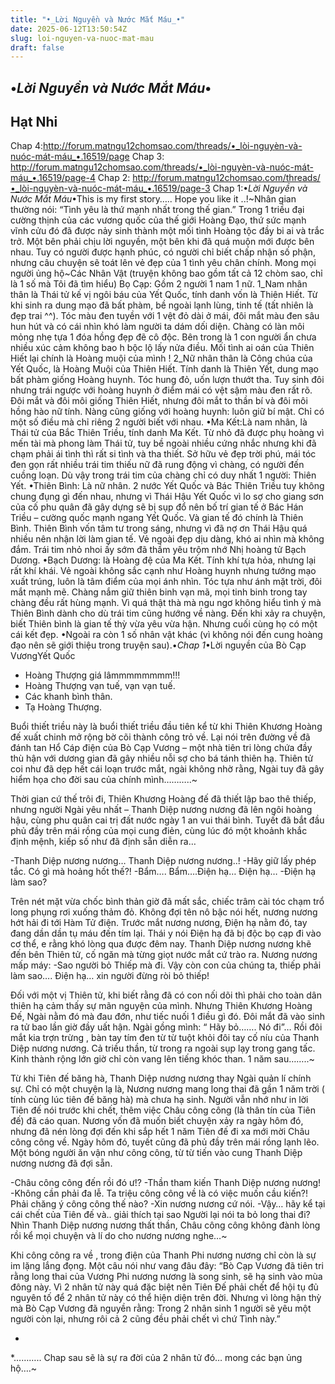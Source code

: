 ```yaml
---
title: "•_Lời Nguyền và Nước Mắt Máu_•"
date: 2025-06-12T13:50:54Z
slug: loi-nguyen-va-nuoc-mat-mau
draft: false
---
```


## •_Lời Nguyền và Nước Mắt Máu_•

## Hạt Nhi

Chap 4:http://forum.matngu12chomsao.com/threads/•_lòi-nguyèn-và-nuóc-mát-máu_•.16519/page
Chap 3: http://forum.matngu12chomsao.com/threads/•_lòi-nguyèn-và-nuóc-mát-máu_•.16519/page-4
Chap 2: http://forum.matngu12chomsao.com/threads/•_lòi-nguyèn-và-nuóc-mát-máu_•.16519/page-3
 Chap 1:•_Lời Nguyền và Nước Mắt Máu_•This is my first story….. Hope you like it ..!~Nhân gian thường nói: “Tình yêu là thứ mạnh nhất trong thế gian.” Trong 1 triều đại cường thịnh của các vương quốc của thế giới Hoàng Đạo, thứ sức mạnh vĩnh cửu đó đã được nảy sinh thành một mối tình Hoàng tộc đầy bi ai và trắc trở. Một bên phải chịu lời nguyền, một bên khi đã quá muộn mới được bên nhau. Tuy có người được hạnh phúc, có người chỉ biết chấp nhận số phận, nhưng câu chuyện sẽ toát lên vẻ đẹp của 1 tình yêu chân chính. Mong mọi người ủng hộ~Các Nhân Vật (truyện không bao gồm tất cả 12 chòm sao, chỉ là 1 số mà Tôi đã tìm hiểu) 
Bọ Cạp: Gồm 2 người 1 nam 1 nữ. 
1_Nam nhân thân là Thái tử kế vị ngôi báu của Yết Quốc, tính danh vốn là Thiên Hiết. Từ khi sinh ra dung mạo đã bất phàm, bề ngoài lạnh lùng, tinh tế (tất nhiên là đẹp trai ^^). Tóc màu đen tuyền với 1 vệt đỏ dài ở mái, đôi mắt màu đen sâu hun hút và có cái nhìn khó làm người ta dám dối diện. Chàng có làn môi mỏng nhẹ tựa 1 đóa hồng đẹp đẽ cô độc. Bên trong là 1 con người ẩn chưa nhiều xúc cảm không bao h bộc lộ lấy nửa điều. Mối tình ai oán của Thiên Hiết lại chính là Hoàng muội của mình !
2_Nữ nhân thân là Công chúa của Yết Quốc, là Hoàng Muội của Thiên Hiết. Tính danh là Thiên Yết, dung mạo bất phàm giống Hoàng huynh. Tóc hung đỏ, uốn lượn thướt tha. Tuy sinh đôi nhưng trái ngược với hoàng huynh ở điểm mái có vệt sậm màu đen rất rõ. Đôi mắt và đôi môi giống Thiên Hiết, nhưng đôi mắt to thần bí và đôi môi hồng hào nữ tính. Nàng cũng giống với hoàng huynh: luôn giữ bí mật. Chỉ có một số điều mà chỉ riêng 2 người biết với nhau.
•Ma Kết:Là nam nhân, là Thái tử của Bắc Thiên Triều, tính danh Ma Kết. Từ nhỏ đã được phụ hoàng vì mến tài mà phong làm Thái tử, tuy bề ngoài nhiều cứng nhắc nhưng khi đã chạm phải ái tình thì rất si tình và tha thiết. Sở hữu vẻ đẹp trời phú, mái tóc đen gọn rất nhiều trái tim thiếu nữ đã rung động vì chàng, có người đến cuồng loạn. Dù vậy trong trái tim của chàng chỉ có duy nhất 1 người: Thiên Yết. 
•Thiên Bình: Là nữ nhân. 2 nước Yết Quốc và Bác Thiên Triều tuy không chung đụng gì đến nhau, nhưng vì Thái Hậu Yết Quốc vì lo sợ cho giang sơn của cố phu quân đã gây dựng sẽ bị sụp đổ nên bố trí gian tế ở Bác Hán Triều – cường quốc mạnh ngang Yết Quốc. Và gian tế đó chính là Thiên Bình. Thiên Bình vốn tâm tư trong sáng, nhưng vì đã nợ ơn Thái Hậu quá nhiều nên nhận lời làm gian tế. Vẻ ngoài đẹp dịu dàng, khó ai nhìn mà không đắm. Trái tim nhỏ nhoi ấy sớm đã thầm yêu trộm nhớ Nhị hoàng tử Bạch Dương.
•Bạch Dương: là Hoàng đệ của Ma Kết. Tính khí tựa hỏa, nhưng lại rất khí khái. Vẻ ngoài không sắc cạnh như Hoàng huynh nhưng tướng mạo xuất trúng, luôn là tâm điểm của mọi ánh nhìn. Tóc tựa như ánh mặt trời, đôi mắt mạnh mẽ. Chàng nắm giữ thiên binh vạn mã, mọi tinh binh trong tay chàng đều rất hùng mạnh. Vì quá thật thà mà ngu ngơ không hiểu tình ý mà Thiên Bình dành cho dù trái tim cũng hướng về nàng. Đến khi xảy ra chuyện, biết Thiên bình là gian tế thỳ vừa yêu vừa hận. Nhưng cuối cùng họ có một cái kết đẹp.
•Ngoài ra còn 1 số nhân vật khác (vì không nói đến cung hoàng đạo nên sẽ giới thiệu trong truyện sau).•_Chap 1_•Lời nguyền của Bò Cạp VươngYết Quốc
 
 
- Hoàng Thượng giá lâmmmmmmmm!!!
- Hoàng Thượng vạn tuế, vạn vạn tuế.
- Các khanh bình thân.
- Tạ Hoàng Thượng.
 
 
Buổi thiết triều này là buổi thiết triều đầu tiên kể từ khi Thiên Khương Hoàng đế xuất chinh mở rộng bờ cõi thành công trỏ về. Lại nói trên đường về đã đánh tan Hổ Cáp điện của Bò Cạp Vương – một nhà tiên tri lòng chứa đầy thù hận với dương gian đã gây nhiều nỗi sợ cho bá tánh thiên hạ. Thiên tử coi như đã dẹp hết cái loạn trước mắt, ngài không nhờ rằng, Ngài tuy đã gây hiểm họa cho đời sau của chính mình………..~
 
 
Thời gian cứ thế trôi đi, Thiên Khương Hoàng đế đã thiết lập bao thê thiếp, nhưng người Ngài yêu nhất – Thanh Diệp nương nương đã lên ngôi hoàng hậu, cùng phu quân cai trị đất nước ngày 1 an vui thái bình.
Tuyết đã bắt đầu phủ đầy trên mái rồng của mọi cung điẻn, cùng lúc đó một khoảnh khắc định mệnh, kiếp số như đã định sẵn diễn ra…
 
 
-Thanh Diệp nương nương… Thanh Diệp nương nương..!
-Hãy giữ lấy phép tắc. Có gì mà hoảng hốt thế?!
-Bẩm…. Bẩm….Điện hạ… Điện hạ…
-Điện hạ làm sao?
 
 
Trên nét mặt vừa chốc bình thản giờ đã mất sắc, chiếc trâm cài tóc chạm trổ long phụng rơi xuống thảm đỏ. Không đợi tên nô bậc nói hết, nương nương hớt hải đi tới Hàm Tử điện. Trước mắt nương nương, Điện hạ nằm đó, tay đang dần dần tụ máu đến tím lại. Thái y nói Điện hạ đã bị độc bọ cạp đi vào cơ thể, e rằng khó lòng qua được đêm nay.
Thanh Diệp nương nương khẽ đến bên Thiên tử, cố ngăn mà từng giọt nước mắt cứ trào ra. Nương nương mấp máy:
-Sao người bỏ Thiếp mà đi. Vậy còn con của chúng ta, thiếp phải làm sao…. Điện hạ… xin người đừng ròi bỏ thiếp!
 
 
Đối với một vị Thiên tử, khi biết rằng đã có con nối dõi thì phải cho toàn dân thiên hạ cảm thấy sự mãn nguyện của mình. Nhưng Thiên Khương Hoàng Đế, Ngài nằm đó mà đau đớn, như tiếc nuối 1 điều gì đó. Đôi mắt đã vào sinh ra tử bao lần giờ đầy uất hận. Ngài gồng mình: “ Hãy bỏ……. Nó đi”… Rồi đôi mắt kia trợn trừng , bàn tay tím đen từ từ tuột khỏi đôi tay cố níu của Thanh Diệp nương nương. Cả triều thần, từ trong ra ngoài sụp lạy trong gang tấc. Kinh thành rộng lớn giờ chỉ còn vang lên tiếng khóc than.
 1 năm sau……..~
 
 
Từ khi Tiên đế băng hà, Thanh Diệp nương nương thay Ngài quản lí chính sự. Chỉ có một chuyện lạ là, Nương nương mang long thai đã gần 1 năm trời ( tính cùng lúc tiên đế băng hà) mà chưa hạ sinh. Người vẫn nhớ như in lời Tiên đế nói trước khi chết, thêm việc Châu công công (là thân tín của Tiên đế) đã cáo quan. Nương vốn đã muốn biết chuyện xảy ra ngày hôm đó, nhưng đã nén lòng đợi đến khi sắp hết 1 năm Tiên đế đi xa mới mời Châu công công về.
 Ngày hôm đó, tuyết cũng đã phủ đầy trên mái rồng lạnh lẽo. Một bóng người ăn vận như công công, từ từ tiến vào cung Thanh Diệp nương nương đã đợi sẵn.
 
 
-Châu công công đến rồi đó ư!?
-Thần tham kiến Thanh Diệp nương nương!
-Không cần phải đa lễ. Ta triệu công công về là có việc muốn cầu kiến?! Phải chăng ý công công thế nào?
-Xin nương nương cứ nói.
-Vậy… hãy kể tại cái chết của Tiên đế và.. giải thích tại sao Người lại nói ta bỏ long thai đi?
Nhìn Thanh Diệp nương nương thất thần, Châu công công không đành lòng rồi kể mọi chuyện và lí do cho nương nương nghe…~
 
 
 
 
 
 
 
 
 
Khi công công ra về , trong điện của Thanh Phi nương nương chỉ còn là sự im lặng lắng đọng. Một câu nói như vang đâu đây: “Bò Cạp Vương đã tiên tri rằng long thai của Vương Phi nương nương là song sinh, sẽ hạ sinh vào mùa đông này. Vì 2 nhân tử này quá đặc biệt nên Tiên Đế phải chết để hội tụ đủ nguyên tố để 2 nhân tử này có thể hiện diện trên đời. Nhưng vì lòng hận thỳ mà Bò Cạp Vương đã nguyền rằng: Trong 2 nhân sinh 1 người sẽ yêu một người còn lại, nhưng rôi cả 2 cũng đều phải chết vì chứ Tình này.”
 
 
 
 
 
*
*……….. Chap sau sẽ là sự ra đời của 2 nhân tử đó… mong các bạn ủng hộ….~